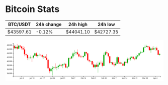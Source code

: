 # Bitcoin Stats

BTC/USDT|24h change|24h high|24h low|
|---|---|---|---|
|$43597.61|-0.12%|$44041.10|$42727.35|

<img src="./chart.svg">

